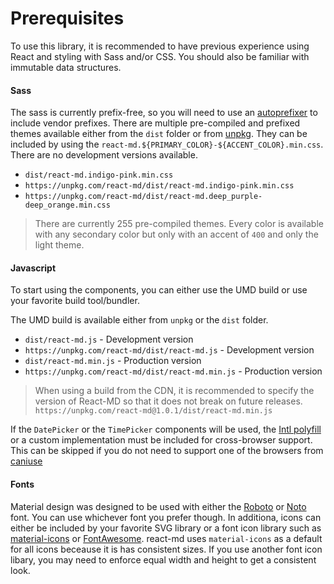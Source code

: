 # Prerequisites
To use this library, it is recommended to have previous experience using React
and styling with Sass and/or CSS. You should also be familiar with immutable data
structures.

#### Sass
The sass is currently prefix-free, so you will need to use an [autoprefixer](https://github.com/postcss/autoprefixer)
to include vendor prefixes. There are multiple pre-compiled and prefixed themes available either from the `dist` folder or from [unpkg](https://unpkg.com).
They can be included by using the `react-md.${PRIMARY_COLOR}-${ACCENT_COLOR}.min.css`. There are no development versions available.

- `dist/react-md.indigo-pink.min.css`
- `https://unpkg.com/react-md/dist/react-md.indigo-pink.min.css`
- `https://unpkg.com/react-md/dist/react-md.deep_purple-deep_orange.min.css`

> There are currently 255 pre-compiled themes. Every color is available with any secondary color but only with an accent of `400` and only the light theme.


#### Javascript
To start using the components, you can either use the UMD build or use your favorite build tool/bundler.

The UMD build is available either from `unpkg` or the `dist` folder.

- `dist/react-md.js` - Development version
- `https://unpkg.com/react-md/dist/react-md.js` - Development version
- `dist/react-md.min.js` - Production version
- `https://unpkg.com/react-md/dist/react-md.min.js` - Production version

> When using a build from the CDN, it is recommended to specify the version of React-MD so that it does not break on future releases.
`https://unpkg.com/react-md@1.0.1/dist/react-md.min.js`

If the `DatePicker` or the `TimePicker` components will be used, the [Intl polyfill](https://github.com/andyearnshaw/Intl.js/)
or a custom implementation must be included for cross-browser support. This can be skipped if you do
not need to support one of the browsers from [caniuse](http://caniuse.com/#search=intl)


#### Fonts
Material design was designed to be used with either the [Roboto](https://www.google.com/fonts/specimen/Roboto)
or [Noto](https://www.google.com/get/noto/) font. You can use whichever font you prefer though. In additiona,
icons can either be included by your favorite SVG library or a font icon library such as 
[material-icons](https://design.google.com/icons/) or [FontAwesome](http://fontawesome.io/). react-md uses
`material-icons` as a default for all icons beceause it is has consistent sizes. If you use another font icon libary,
you may need to enforce equal width and height to get a consistent look.
